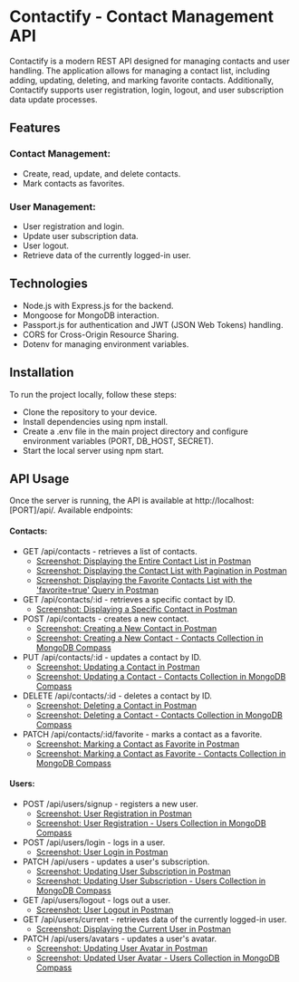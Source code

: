 # Contactify - Contact Management API

Contactify is a modern REST API designed for managing contacts and user handling. The application allows for managing a contact list, including adding, updating, deleting, and marking favorite contacts. Additionally, Contactify supports user registration, login, logout, and user subscription data update processes.

## Features

### Contact Management:

- Create, read, update, and delete contacts.
- Mark contacts as favorites.

### User Management:

- User registration and login.
- Update user subscription data.
- User logout.
- Retrieve data of the currently logged-in user.

## Technologies

- Node.js with Express.js for the backend.
- Mongoose for MongoDB interaction.
- Passport.js for authentication and JWT (JSON Web Tokens) handling.
- CORS for Cross-Origin Resource Sharing.
- Dotenv for managing environment variables.

## Installation

To run the project locally, follow these steps:

- Clone the repository to your device.
- Install dependencies using npm install.
- Create a .env file in the main project directory and configure environment variables (PORT, DB_HOST, SECRET).
- Start the local server using npm start.

## API Usage

Once the server is running, the API is available at http://localhost:[PORT]/api/. Available endpoints:

#### Contacts:

- GET /api/contacts - retrieves a list of contacts.
  - <a href="https://monosnap.com/file/1cMD7OWZBlx46CX1sW6CZW1xUteQr5" target="_blank">Screenshot: Displaying the Entire Contact List in Postman<a>
  - <a href="https://monosnap.com/file/e5xb3TNzccKEZRq1iu4XA7y3ADoGSb" target="_blank">Screenshot: Displaying the Contact List with Pagination in Postman<a>
  - <a href="https://monosnap.com/file/KFwgj0Bw6HmFvTsu9Sk62JuWzWangJ" target="_blank">Screenshot: Displaying the Favorite Contacts List with the 'favorite=true' Query in Postman<a>
- GET /api/contacts/:id - retrieves a specific contact by ID.
  - <a href="https://monosnap.com/file/JLrxLrmYmmdTH5pWHqWc9A7mBquSi7" target="_blank">Screenshot: Displaying a Specific Contact in Postman<a>
- POST /api/contacts - creates a new contact.
  - <a href="https://monosnap.com/file/xLpZjOyepXgIPYuyTYJ9wBOD03c2ay" target="_blank">Screenshot: Creating a New Contact in Postman<a>
  - <a href="https://monosnap.com/file/Qr7eHi472ixWvjMplxCFMQhyjXVPn7" target="_blank">Screenshot: Creating a New Contact - Contacts Collection in MongoDB Compass<a>
- PUT /api/contacts/:id - updates a contact by ID.
  - <a href="https://monosnap.com/file/RtmUTw1p7FG8lywxV1LCxtzsG6euUT" target="_blank">Screenshot: Updating a Contact in Postman<a>
  - <a href="https://monosnap.com/file/hm0VQWktr4DgS32wLPRjtQJaSnUJMN" target="_blank">Screenshot: Updating a Contact - Contacts Collection in MongoDB Compass<a>
- DELETE /api/contacts/:id - deletes a contact by ID.
  - <a href="https://monosnap.com/file/YX1LuZlGbl9E7uqzpRhTuna4UVVIHf" target="_blank">Screenshot: Deleting a Contact in Postman<a>
  - <a href="https://monosnap.com/file/isc5OuWsLgLeYJSPsikqn6IursD4bJ" target="_blank">Screenshot: Deleting a Contact - Contacts Collection in MongoDB Compass<a>
- PATCH /api/contacts/:id/favorite - marks a contact as a favorite.
  - <a href="https://monosnap.com/file/TwtFjXXhuYrEkR2uSy8GjDQJ2HPgXG" target="_blank">Screenshot: Marking a Contact as Favorite in Postman<a>
  - <a href="https://monosnap.com/file/jzSMwlXcKsadGUJJUNdKXO4XDRVb2F" target="_blank">Screenshot: Marking a Contact as Favorite - Contacts Collection in MongoDB Compass<a>

#### Users:

- POST /api/users/signup - registers a new user.
  - <a href="https://monosnap.com/file/cRugdj4wbYvlX809yRgvXEdoV75bDF" target="_blank">Screenshot: User Registration in Postman<a>
  - <a href="https://monosnap.com/file/lO6pf5BNMCbjcPagILtI5oeckAdKbe" target="_blank">Screenshot: User Registration - Users Collection in MongoDB Compass<a>
- POST /api/users/login - logs in a user.
  - <a href="https://monosnap.com/file/1QearrUEnnz8tTMYbPgq9fX4LEPWEi" target="_blank">Screenshot: User Login in Postman<a>
- PATCH /api/users - updates a user's subscription.
  - <a href="https://monosnap.com/file/myoa3cc0fGcin36sHwUmPjsAFukLa5" target="_blank">Screenshot: Updating User Subscription in Postman<a>
  - <a href="https://monosnap.com/file/wfsKw7MML0kyf9mWeD5487UqYX8bDE" target="_blank">Screenshot: Updating User Subscription - Users Collection in MongoDB Compass<a>
- GET /api/users/logout - logs out a user.
  - <a href="https://monosnap.com/file/wzx7ReQLMecv0PcVfw8LRyKPxx2kIW" target="_blank">Screenshot: User Logout in Postman<a>
- GET /api/users/current - retrieves data of the currently logged-in user.
  - <a href="https://monosnap.com/file/DzhUArzRvQAk65ZdsxilbJC0lcdhst" target="_blank">Screenshot: Displaying the Current User in Postman<a>
- PATCH /api/users/avatars - updates a user's avatar.
  - <a href="https://monosnap.com/file/nB2cRb7BpTqF0S3pG9Lqulqsp2NWtb" target="_blank">Screenshot: Updating User Avatar in Postman<a>
  - <a href="https://monosnap.com/file/e8mAwkXi4IOyfr5BXPJY7kDsB3AFMF" target="_blank">Screenshot: Updated User Avatar - Users Collection in MongoDB Compass<a>
